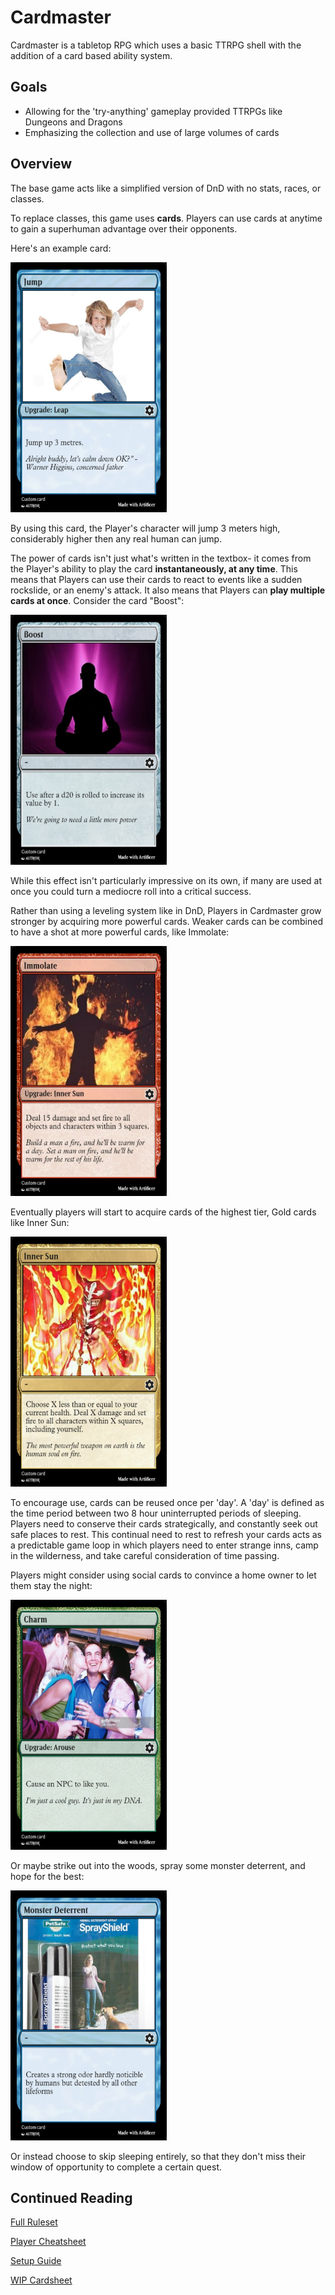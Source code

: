 # Cardmaster

Cardmaster is a tabletop RPG which uses a basic TTRPG shell with the addition of a card based ability system.

## Goals
- Allowing for the 'try-anything' gameplay provided TTRPGs like Dungeons and Dragons
- Emphasizing the collection and use of large volumes of cards

## Overview

The base game acts like a simplified version of DnD with no stats, races, or classes.

To replace classes, this game uses **cards**. Players can use cards at anytime to gain a superhuman advantage over their opponents.

Here's an example card:

<img src="https://github.com/DuncanUszkay1/cardmaster/blob/main/jump.jpg" width="250" height="400">

By using this card, the Player's character will jump 3 meters high, considerably higher then any real human can jump.

The power of cards isn't just what's written in the textbox- it comes from the Player's ability to play the card **instantaneously, at any time**. This means that Players can use their cards to react to events like a sudden rockslide, or an enemy's attack. It also means that Players can **play multiple cards at once**. Consider the card "Boost":

<img src="https://github.com/DuncanUszkay1/cardmaster/blob/main/boost.jpg" width="250" height="400">

While this effect isn't particularly impressive on its own, if many are used at once you could turn a mediocre roll into a critical success.

Rather than using a leveling system like in DnD, Players in Cardmaster grow stronger by acquiring more powerful cards. Weaker cards can be combined to have a shot at more powerful cards, like Immolate:

<img src="https://github.com/DuncanUszkay1/cardmaster/blob/main/immolate.jpg" width="250" height="400">

Eventually players will start to acquire cards of the highest tier, Gold cards like Inner Sun:

<img src="https://github.com/DuncanUszkay1/cardmaster/blob/main/Inner%20Sun.jpg" width="250" height="400">

To encourage use, cards can be reused once per 'day'. A 'day' is defined as the time period between two 8 hour uninterrupted periods of sleeping. Players need to conserve their cards strategically, and constantly seek out safe places to rest. This continual need to rest to refresh your cards acts as a predictable game loop in which players need to enter strange inns, camp in the wilderness, and take careful consideration of time passing.

Players might consider using social cards to convince a home owner to let them stay the night:

<img src="https://github.com/DuncanUszkay1/cardmaster/blob/main/charm.jpg" width="250" height="400">

Or maybe strike out into the woods, spray some monster deterrent, and hope for the best:

<img src="https://github.com/DuncanUszkay1/cardmaster/blob/main/Monster%20Deterrent.jpg" width="250" height="400">

Or instead choose to skip sleeping entirely, so that they don't miss their window of opportunity to complete a certain quest.

## Continued Reading

[Full Ruleset](https://github.com/DuncanUszkay1/cardmaster/blob/main/RULES.md)

[Player Cheatsheet](https://github.com/DuncanUszkay1/cardmaster/blob/main/CHEATSHEET.md)

[Setup Guide](https://github.com/DuncanUszkay1/cardmaster/blob/main/SETUP.md)

[WIP Cardsheet](https://docs.google.com/spreadsheets/d/1s8L9lcJwqoYKn2DrjB7HNZfx63HWkt7wJffzblDnjPo/edit#gid=574077768)
